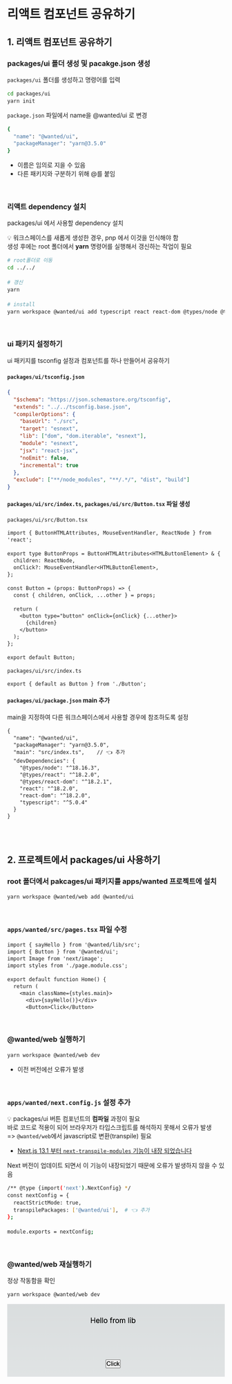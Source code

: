 # 리액트 컴포넌트 공유하기

## 1. 리액트 컴포넌트 공유하기

### packages/ui 폴더 생성 및 pacakge.json 생성

`packages/ui` 폴더를 생성하고 명령어를 입력

```bash
cd packages/ui
yarn init
```

`package.json` 파일에서 name을 @wanted/ui 로 변경

```bash
{
  "name": "@wanted/ui",
  "packageManager": "yarn@3.5.0"
}
```

* 이름은 임의로 지을 수 있음
* 다른 패키지와 구분하기 위해 @를 붙임 

<br>

### 리액트 dependency 설치

packages/ui 에서 사용할 dependency 설치

💡 워크스페이스를 새롭게 생성한 경우, pnp 에서 이것을 인식해야 함  
생성 후에는 root 폴더에서 **yarn** 명령어를 실행해서 갱신하는 작업이 필요

```bash
# root폴더로 이동
cd ../../

# 갱신
yarn

# install
yarn workspace @wanted/ui add typescript react react-dom @types/node @types/react @types/react-dom -D
```

<br>

### ui 패키지 설정하기

ui 패키지를 tsconfig 설정과 컴포넌트를 하나 만들어서 공유하기 

#### `packages/ui/tsconfig.json`

```json
{
  "$schema": "https://json.schemastore.org/tsconfig",
  "extends": "../../tsconfig.base.json",
  "compilerOptions": {
    "baseUrl": "./src",
    "target": "esnext",
    "lib": ["dom", "dom.iterable", "esnext"],
    "module": "esnext",
    "jsx": "react-jsx",
    "noEmit": false,
    "incremental": true
  },
  "exclude": ["**/node_modules", "**/.*/", "dist", "build"]
}
```

#### `packages/ui/src/index.ts`, `packages/ui/src/Button.tsx` 파일 생성

`packages/ui/src/Button.tsx`

```tsx
import { ButtonHTMLAttributes, MouseEventHandler, ReactNode } from 'react';

export type ButtonProps = ButtonHTMLAttributes<HTMLButtonElement> & {
  children: ReactNode,
  onClick?: MouseEventHandler<HTMLButtonElement>,
};

const Button = (props: ButtonProps) => {
  const { children, onClick, ...other } = props;

  return (
    <button type="button" onClick={onClick} {...other}>
      {children}
    </button>
  );
};

export default Button;
```

`packages/ui/src/index.ts`

```tsx
export { default as Button } from './Button';
```

#### `packages/ui/package.json` main 추가

main을 지정하여 다른 워크스페이스에서 사용할 경우에 참조하도록 설정 

```
{
  "name": "@wanted/ui",
  "packageManager": "yarn@3.5.0",
  "main": "src/index.ts",    // 👈 추가
  "devDependencies": {
    "@types/node": "^18.16.3",
    "@types/react": "^18.2.0",
    "@types/react-dom": "^18.2.1",
    "react": "^18.2.0",
    "react-dom": "^18.2.0",
    "typescript": "^5.0.4"
  }
}
```

<br><br>

## 2. 프로젝트에서 packages/ui 사용하기

### root 폴더에서 pakcages/ui 패키지를 apps/wanted 프로젝트에 설치

```bash
yarn workspace @wanted/web add @wanted/ui
```

<br>

### `apps/wanted/src/pages.tsx` 파일 수정

```tsx
import { sayHello } from '@wanted/lib/src';
import { Button } from '@wanted/ui';
import Image from 'next/image';
import styles from './page.module.css';

export default function Home() {
  return (
    <main className={styles.main}>
      <div>{sayHello()}</div>
      <Button>Click</Button>
```

<br>

### @wanted/web 실행하기

```bash
yarn workspace @wanted/web dev
```

* 이전 버전에선 오류가 발생 

<br>

### `apps/wanted/next.config.js` 설정 추가  

💡 packages/ui 버튼 컴포넌트의 **컴파일** 과정이 필요  
바로 코드로 적용이 되어 브라우저가 타입스크립트를 해석하지 못해서 오류가 발생  
=> `@wanted/web`에서 javascript로 변환(transpile) 필요 

- [Next.js 13.1 부터 `next-transpile-modules` 기능이 내장 되었습니다](https://nextjs.org/blog/next-13-1#built-in-module-transpilation-stable)

Next 버전이 업데이트 되면서 이 기능이 내장되었기 때문에 오류가 발생하지 않을 수 있음

```bash
/** @type {import('next').NextConfig} */
const nextConfig = {
  reactStrictMode: true,
  transpilePackages: ['@wanted/ui'],  # 👈 추가
};

module.exports = nextConfig;
```

<br>

### @wanted/web 재실행하기

정상 작동함을 확인 

```bash
yarn workspace @wanted/web dev
```

![](../Images/yarnberry_Button.png)
